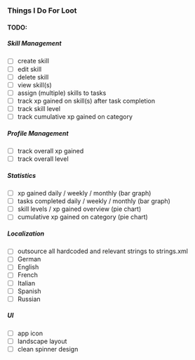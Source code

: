 ### Things I Do For Loot

#### TODO:

##### Skill Management
- [ ] create skill
- [ ] edit skill
- [ ] delete skill
- [ ] view skill(s)
- [ ] assign (multiple) skills to tasks
- [ ] track xp gained on skill(s) after task completion
- [ ] track skill level
- [ ] track cumulative xp gained on category

##### Profile Management
- [ ] track overall xp gained
- [ ] track overall level

##### Statistics
- [ ] xp gained daily / weekly / monthly (bar graph)
- [ ] tasks completed daily / weekly / monthly (bar graph)
- [ ] skill levels / xp gained overview (pie chart)
- [ ] cumulative xp gained on category (pie chart) 

##### Localization
- [ ] outsource all hardcoded and relevant strings to strings.xml
- [ ] German
- [ ] English
- [ ] French
- [ ] Italian
- [ ] Spanish
- [ ] Russian

##### UI
- [ ] app icon
- [ ] landscape layout
- [ ] clean spinner design